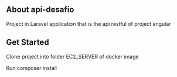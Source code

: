 
## About api-desafio
Project in Laravel application that is the api restful of project angular

## Get Started

Clone project into folder EC2_SERVER of docker image

Run composer install


